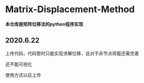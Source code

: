# Matrix-Displacement-Method



**本仓库是矩阵位移法的python程序实现**



## 2020.6.22

上传代码，代码暂时只能实现求解位移，且对于非节点荷载还需完善

还不能可视化

使用方式以后上传







